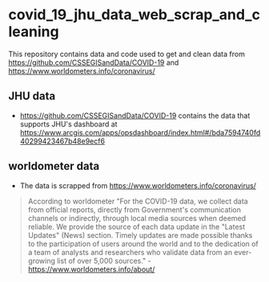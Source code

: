 # covid_19_jhu_data_web_scrap_and_cleaning
This repository contains data and code used to get and clean data from https://github.com/CSSEGISandData/COVID-19 and https://www.worldometers.info/coronavirus/

## JHU data
* https://github.com/CSSEGISandData/COVID-19 contains the data that supports JHU's dashboard at https://www.arcgis.com/apps/opsdashboard/index.html#/bda7594740fd40299423467b48e9ecf6

## worldometer data
* The data is scrapped from https://www.worldometers.info/coronavirus/
> According to worldometer "For the COVID-19 data, we collect data from official reports, directly from Government's communication channels or indirectly, through local media sources when deemed reliable. We provide the source of each data update in the "Latest Updates" (News) section. Timely updates are made possible thanks to the participation of users around the world and to the dedication of a team of analysts and researchers who validate data from an ever-growing list of over 5,000 sources." - https://www.worldometers.info/about/
